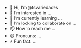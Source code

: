 - 👋 Hi, I’m @tsvariedades
- 👀 I’m interested in ...
- 🌱 I’m currently learning ...
- 💞️ I’m looking to collaborate on ...
- 📫 How to reach me ...
- 😄 Pronouns: ...
- ⚡ Fun fact: ...

<!---
tsvariedades/tsvariedades is a ✨ special ✨ repository because its `README.md` (this file) appears on your GitHub profile.
You can click the Preview link to take a look at your changes.
--->

